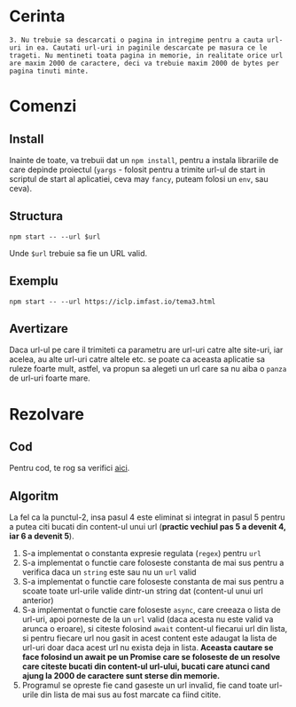 # Cerinta
```
3. Nu trebuie sa descarcati o pagina in intregime pentru a cauta url-uri in ea. Cautati url-uri in paginile descarcate pe masura ce le trageti. Nu mentineti toata pagina in memorie, in realitate orice url are maxim 2000 de caractere, deci va trebuie maxim 2000 de bytes per pagina tinuti minte.
```

# Comenzi

## Install
Inainte de toate, va trebuii dat un `npm install`, pentru a instala librariile de care depinde proiectul (`yargs` - folosit pentru a trimite url-ul de start in scriptul de start al aplicatiei, ceva may `fancy`, puteam folosi un `env`, sau ceva).

## Structura
```
npm start -- --url $url
```
Unde `$url` trebuie sa fie un URL valid.

## Exemplu
```
npm start -- --url https://iclp.imfast.io/tema3.html
```

## Avertizare
Daca url-ul pe care il trimiteti ca parametru are url-uri catre alte site-uri, iar acelea, au alte url-uri catre altele etc. se poate ca aceasta aplicatie sa ruleze foarte mult, astfel, va propun sa alegeti un url care sa nu aiba o `panza` de url-uri foarte mare.

# Rezolvare

## Cod
Pentru cod, te rog sa verifici [aici](./index.js).

## Algoritm

La fel ca la punctul-2, insa pasul 4 este eliminat si integrat in pasul 5 pentru a putea citi bucati din content-ul unui url (**practic vechiul pas 5 a devenit 4, iar 6 a devenit 5**).

1. S-a implementat o constanta expresie regulata (`regex`) pentru `url`
2. S-a implementat o functie care foloseste constanta de mai sus pentru a verifica daca un `string` este sau nu un `url` valid
3. S-a implementat o functie care foloseste constanta de mai sus pentru a scoate toate url-urile valide dintr-un string dat (content-ul unui url anterior)
4. S-a implementat o functie care foloseste `async`, care creeaza o lista de url-uri, apoi porneste de la un `url` valid (daca acesta nu este valid va arunca o eroare), si citeste folosind `await` content-ul fiecarui url din lista, si pentru fiecare url nou gasit in acest content este adaugat la lista de url-uri doar daca acest url nu exista deja in lista. **Aceasta cautare se face folosind un await pe un Promise care se foloseste de un resolve care citeste bucati din content-ul url-ului, bucati care atunci cand ajung la 2000 de caractere sunt sterse din memorie.**
5. Programul se opreste fie cand gaseste un url invalid, fie cand toate url-urile din lista de mai sus au fost marcate ca fiind citite.
